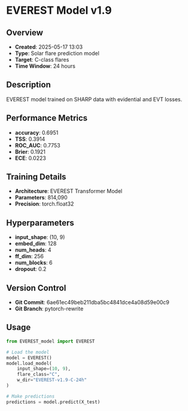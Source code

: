 # EVEREST Model v1.9

## Overview
- **Created**: 2025-05-17 13:03
- **Type**: Solar flare prediction model
- **Target**: C-class flares
- **Time Window**: 24 hours

## Description
EVEREST model trained on SHARP data with evidential and EVT losses.

## Performance Metrics
- **accuracy**: 0.6951
- **TSS**: 0.3914
- **ROC_AUC**: 0.7753
- **Brier**: 0.1921
- **ECE**: 0.0223


## Training Details
- **Architecture**: EVEREST Transformer Model
- **Parameters**: 814,090
- **Precision**: torch.float32

## Hyperparameters
- **input_shape**: (10, 9)
- **embed_dim**: 128
- **num_heads**: 4
- **ff_dim**: 256
- **num_blocks**: 6
- **dropout**: 0.2

## Version Control
- **Git Commit**: 6ae61ec49beb211dba5bc4841dce4a08d59e00c9
- **Git Branch**: pytorch-rewrite

## Usage
```python
from EVEREST_model import EVEREST

# Load the model
model = EVEREST()
model.load_model(
    input_shape=(10, 9),
    flare_class="C",
    w_dir="EVEREST-v1.9-C-24h"
)

# Make predictions
predictions = model.predict(X_test)
```
